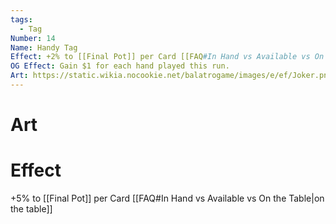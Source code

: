 ```yaml
---
tags:
  - Tag
Number: 14
Name: Handy Tag
Effect: +2% to [[Final Pot]] per Card [[FAQ#In Hand vs Available vs On the Table|on the table]]
OG Effect: Gain $1 for each hand played this run.
Art: https://static.wikia.nocookie.net/balatrogame/images/e/ef/Joker.png/revision/latest?cb=20230925003651
---
```

# Art
# Effect
+5% to [[Final Pot]] per Card [[FAQ#In Hand vs Available vs On the Table|on the table]]
